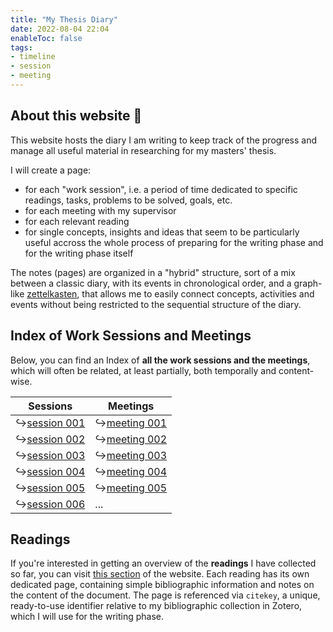 ```yaml
---
title: "My Thesis Diary"
date: 2022-08-04 22:04
enableToc: false
tags:
- timeline
- session
- meeting
---
```

## About this website 📓

This website hosts the diary I am writing to keep track of the progress and manage all useful material in researching for my masters' thesis.

I will create a page:
* for each "work session", i.e. a period of time dedicated to specific readings, tasks, problems to be solved, goals, etc.
* for each meeting with my supervisor
* for each relevant reading
* for single concepts, insights and ideas that seem to be particularly useful accross the whole process of preparing for the writing phase and for the writing phase itself

The notes (pages) are organized in a "hybrid" structure, sort of a mix between a classic diary, with its events in chronological order, and a graph-like [zettelkasten](https://en.wikipedia.org/wiki/Zettelkasten), that allows me to easily connect concepts, activities and events without being restricted to the sequential structure of the diary.


## Index of Work Sessions and Meetings

Below, you can find an Index of **all the work sessions and the meetings**, which will often be related, at least partially, both temporally and content-wise. 


| **Sessions** | **Meetings** |
| ---------| ---------|
| ↪️[session 001](notes/sessions/session%20001.md) |↪️[meeting 001](notes/meetings/meeting%20001.md) |
| ↪️[session 002](notes/sessions/session%20002.md) |↪️[meeting 002](notes/meetings/meeting%20002.md) |
| ↪️[session 003](notes/sessions/session%20003.md) |↪️[meeting 003](notes/meetings/meeting%20003.md) |
| ↪️[session 004](notes/sessions/session%20004.md) |↪️[meeting 004](notes/meetings/meeting%20004.md) |
| ↪️[session 005](notes/sessions/session%20005.md) |↪️[meeting 005](notes/meetings/meeting%20005.md) |
| ↪️[session 006](notes/sessions/session%20006.md) | ... |

## Readings

If you're interested in getting an overview of the **readings** I have collected so far, you can visit [this section](https://eliarizzetto.github.io/quartz/tags/reading) of the website. Each reading has its own dedicated page, containing simple bibliographic information and notes on the content of the document. The page is referenced via `citekey`, a unique, ready-to-use identifier relative to my bibliographic collection in Zotero, which I will use for the writing phase. 



